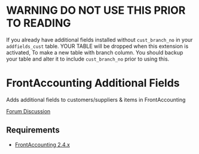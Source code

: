 # WARNING DO NOT USE THIS PRIOR TO READING
If you already have additional fields installed without `cust_branch_no` 
in your `addfields_cust` table. YOUR TABLE will be dropped when this extension 
is activated, To make a new table with branch column. You should backup your 
table and alter it to include `cust_branch_no` prior to using this.

# FrontAccounting Additional Fields

Adds additional fields to customers/suppliers & items in FrontAccounting

[Forum Discussion](http://frontaccounting.com/punbb/viewtopic.php?id=7749)

Requirements
------------

- [FrontAccounting 2.4.x](http://frontaccounting.com/)
